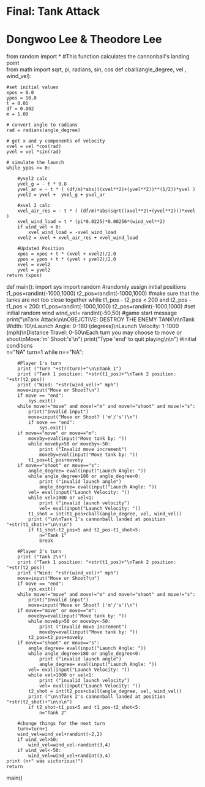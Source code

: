 # Final: Tank Attack
# Dongwoo Lee & Theodore Lee

from random import *
#This function calculates the cannonball's landing point     
from math import sqrt, pi, radians, sin, cos
def cball(angle_degree, vel , wind_vel):
    
    #set initial values
    xpos = 0.0
    ypos = 10.0
    t = 0.01
    df = 0.002
    m = 1.00
    
    # convert angle to radians
    rad = radians(angle_degree)
    
    # get x and y components of velocity
    xvel = vel *cos(rad)
    yvel = vel *sin(rad)
    
    # simulate the launch
    while ypos >= 0:
        
        #yvel2 calc
        yvel_g = - t * 9.8
        yvel_ar = - t * ( (df/m)*abs(((xvel**2)+(yvel**2))**(1/2))*yvel )
        yvel2 = yvel +  yvel_g + yvel_ar   
        
        #xvel 2 calc
        xvel_air_res = - t * ( (df/m)*abs(sqrt((xvel**2)+(yvel**2)))*xvel )
        xvel_wind_load = t * (pi*0.0225)*0.00256*(wind_vel**2)
        if wind_vel < 0:
            xvel_wind_load = -xvel_wind_load
        xvel2 = xvel + xvel_air_res + xvel_wind_load
        
        #Updated Position
        xpos = xpos + t * (xvel + xvel2)/2.0
        ypos = ypos + t * (yvel + yvel2)/2.0
        xvel = xvel2
        yvel = yvel2
    return (xpos)

def main():
    import sys
    import random
    #randomly assign initial positions
    t1_pos=randint(-1000,1000)
    t2_pos=randint(-1000,1000)
    #make sure that the tanks are not too close together
    while t1_pos - t2_pos < 200 and t2_pos - t1_pos < 200:
        t1_pos=randint(-1000,1000)
        t2_pos=randint(-1000,1000)
    #set initial random wind
    wind_vel= randint(-50,50)
    #game start message
    print("\nTank Attack\n\nOBEJCTIVE: DESTROY THE ENEMY TANK\n\nTank Width: 10\nLaunch Angle: 0-180 (degrees)\nLaunch Velocity: 1-1000 (mph)\nDistance Travel: 0-50\nEach turn you may choose to move or shoot\nMove:'m' Shoot:'s'\n")
    print("Type 'end' to quit playing\n\n")
    #initial conditions    
    n="NA"
    turn=1
    while n=="NA":
        
        #Player 1's turn
        print ("Turn "+str(turn)+"\n\nTank 1")
        print ("Tank 1 position: "+str(t1_pos)+"\nTank 2 position: "+str(t2_pos))
        print ("Wind: "+str(wind_vel)+" mph")
        move=input("Move or Shoot?\n")
        if move == "end":
            sys.exit()
        while move!="move" and move!="m" and move!="shoot" and move!="s":
            print("Invalid input")
            move=input("Move or Shoot? ('m'/'s')\n")
            if move == "end":
                sys.exit()
        if move=="move" or move=="m":
            moveby=eval(input("Move tank by: "))
            while moveby>50 or moveby<-50:
                print ("Invalid move increment")
                moveby=eval(input("Move tank by: "))
            t1_pos=t1_pos+moveby
        if move=="shoot" or move=="s":
            angle_degree= eval(input("Launch Angle: "))
            while angle_degree>180 or angle_degree<0:
                print ("invalid launch angle")
                angle_degree= eval(input("Launch Angle: "))
            vel= eval(input("Launch Velocity: "))
            while vel>1000 or vel<1:
                print ("invalid launch velocity")
                vel= eval(input("Launch Velocity: "))
            t1_shot = int(t1_pos+cball(angle_degree, vel, wind_vel))
            print ("\n\nTank 1's cannonball landed at position "+str(t1_shot)+"\n\n\n")
            if t1_shot-t2_pos<5 and t2_pos-t1_shot<5:
                n="Tank 1"
                break
        
        #Player 2's turn
        print ("Tank 2\n")
        print ("Tank 1 position: "+str(t1_pos)+"\nTank 2 position: "+str(t2_pos))
        print ("Wind: "+str(wind_vel)+" mph")
        move=input("Move or Shoot?\n")
        if move == "end":
            sys.exit()
        while move!="move" and move!="m" and move!="shoot" and move!="s":
            print("Invalid input")
            move=input("Move or Shoot? ('m'/'s')\n")
        if move=="move" or move=="m":
            moveby=eval(input("Move tank by: "))
            while moveby>50 or moveby<-50:
                print ("Invalid move increment")
                moveby=eval(input("Move tank by: "))
            t2_pos=t2_pos+moveby
        if move=="shoot" or move=="s":
            angle_degree= eval(input("Launch Angle: "))
            while angle_degree>180 or angle_degree<0:
                print ("invalid launch angle")
                angle_degree= eval(input("Launch Angle: "))
            vel= eval(input("Launch Velocity: "))
            while vel>1000 or vel<1:
                print ("invalid launch velocity")
                vel= eval(input("Launch Velocity: "))
            t2_shot = int(t2_pos+cball(angle_degree, vel, wind_vel))
            print ("\n\nTank 2's cannonball landed at position "+str(t2_shot)+"\n\n\n")
            if t2_shot-t1_pos<5 and t1_pos-t2_shot<5:
                n="Tank 2"
            
        #change things for the next turn
        turn=turn+1
        wind_vel=wind_vel+randint(-2,2)
        if wind_vel>50:
            wind_vel=wind_vel-randint(3,4)
        if wind_vel<-50:
            wind_vel=wind_vel+randint(3,4)
    print (n+" was victorious!")
    return

main()
